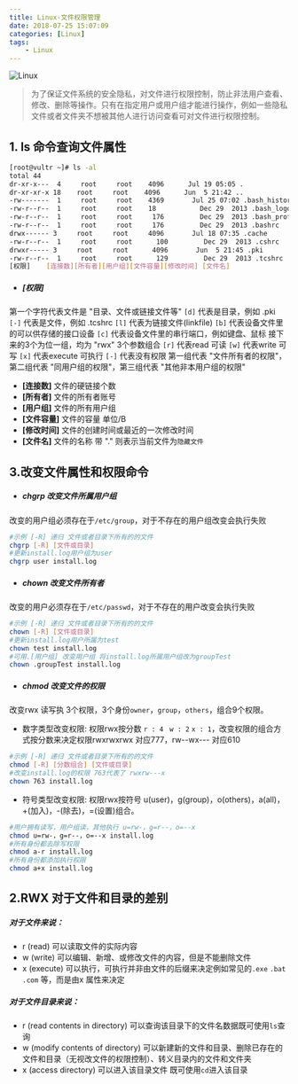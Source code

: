 ```yaml
---
title: Linux-文件权限管理
date: 2018-07-25 15:07:09
categories: [Linux]
tags:
    - Linux
---
```


![Linux](/images/linux-1.jpg)

>为了保证文件系统的安全隐私，对文件进行权限控制，防止非法用户查看、修改、删除等操作。只有在指定用户或用户组才能进行操作，例如一些隐私文件或者文件夹不想被其他人进行访问查看可对文件进行权限控制。

## 1. ls 命令查询文件属性
``` bash
[root@vultr ~]# ls -al
total 44
dr-xr-x---  4     root     root    4096      Jul 19 05:05 .
dr-xr-xr-x 18    root     root    4096      Jun  5 21:42 ..
-rw-------  1     root     root    4369       Jul 25 07:02 .bash_history
-rw-r--r--  1     root     root    18           Dec 29  2013 .bash_logout
-rw-r--r--  1     root     root     176         Dec 29  2013 .bash_profile
-rw-r--r--  1     root     root     176         Dec 29  2013 .bashrc
drwx------ 3     root     root     4096       Jul 18 07:35 .cache
-rw-r--r--  1     root     root      100         Dec 29  2013 .cshrc
drwxr----- 3     root     root      4096       Jun  5 21:45 .pki
-rw-r--r--  1     root     root      129         Dec 29  2013 .tcshrc
[权限]    [连接数][所有者][用户组][文件容量][修改时间] [文件名]
```
- ##### [权限]  
第一个字符代表文件是 "目录、文件或链接文件等"
    `[d]` 代表是目录，例如 .pki
    `[-]` 代表是文件，例如 .tcshrc
    `[l]` 代表为链接文件(linkfile)
    `[b]` 代表设备文件里的可以供存储的接口设备
    `[c]` 代表设备文件里的串行端口，例如键盘、鼠标
接下来的3个为位一组，均为 "rwx" 3个参数组合
    `[r]` 代表read 可读
    `[w]` 代表write 可写
    `[x]` 代表execute 可执行
    `[-]` 代表没有权限
    第一组代表 "文件所有者的权限"，第二组代表 "同用户组的权限"，第三组代表 "其他非本用户组的权限"
- __[连接数]__ 文件的硬链接个数
-  __[所有者]__ 文件的所有者账号
- __[用户组]__ 文件的所有用户组
- __[文件容量]__ 文件的容量 单位/B
- __[修改时间]__ 文件的创建时间或最近的一次修改时间
- __[文件名]__     文件的名称 带 "." 则表示当前文件为`隐藏文件`
    
## 3.改变文件属性和权限命令
- ##### chgrp 改变文件所属用户组
改变的用户组必须存在于`/etc/group`，对于不存在的用户组改变会执行失败
``` bash
#示例 [-R] 递归 文件或者目录下所有的的文件
chgrp [-R] [文件或目录]
#更新install.log用户组为user
chgrp user install.log
```
- ##### chown 改变文件所有者
改变的用户必须存在于`/etc/passwd`，对于不存在的用户改变会执行失败
``` bash
#示例 [-R] 递归 文件或者目录下所有的的文件
chown [-R] [文件或目录]
#更新install.log用户所属为test
chown test install.log
#可用.[用户组] 改变用户组 将install.log所属用户组改为groupTest
chown .groupTest install.log
```
- ##### chmod 改变文件的权限
改变rwx 读写执 3个权限，3个身份`owner`，`group`，`others`，组合9个权限。  
  - 数字类型改变权限:
  权限rwx按分数 `r : 4` ` w : 2`  `x : 1`，改变权限的组合方式按分数来决定权限rwxrwxrwx 对应777，rw--wx--- 对应610
``` bash
#示例 [-R] 递归 文件或者目录下所有的的文件
chmod [-R] [分数组合] [文件或目录]
#改变install.log的权限 763代表了 rwxrw---x
chown 763 install.log
```
  - 符号类型改变权限:
权限rwx按符号 u(user)，g(group)，o(others)，a(all)，+(加入)，-(除去)，=(设置)组合。
``` bash
#用户拥有读写，用户组读，其他执行 u=rw-，g=r--，o=--x
chmod u=rw-，g=r--，o=--x install.log
#所有身份都去除写权限 
chmod a-r install.log
#所有身份都添加执行权限
chmod a+x install.log
```

## 2.RWX 对于文件和目录的差别
##### 对于文件来说：
- r  (read)  可以读取文件的实际内容
- w (write) 可以编辑、新增、或修改文件的内容，但是不能删除文件
- x (execute) 可以执行，可执行并非由文件的后缀来决定例如常见的`.exe` `.bat` `.com` 等，而是由x 属性来决定

##### 对于文件目录来说：
- r  (read contents in directory)  可以查询该目录下的文件名数据既可使用`ls`查询
- w (modify contents of directory) 可以新建新的文件和目录、删除已存在的文件和目录（无视改文件的权限控制）、转义目录内的文件和文件夹
- x (access directory) 可以进入该目录文件 既可使用`cd`进入该目录
